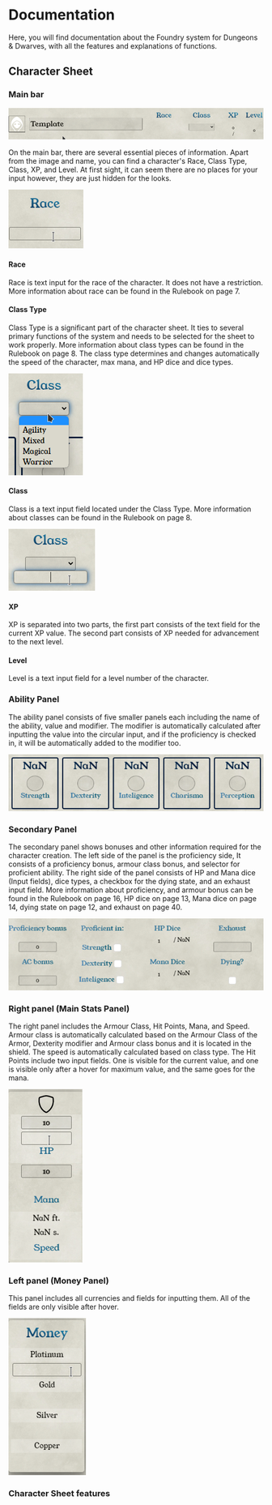 # Documentation
Here, you will find documentation about the Foundry system for Dungeons & Dwarves, with all the features and explanations of functions.

## Character Sheet

### Main bar
![PC sheet main bar](https://github.com/slimak55/dungeons_and_dwarves/blob/main/doc_img/Foundry_Virtual_Tabletop_FR8GopWZbM.png)

On the main bar, there are several essential pieces of information. Apart from the image and name, you can find a character's Race, Class Type, Class, XP, and Level.
At first sight, it can seem there are no places for your input however, they are just hidden for the looks.

![Hidden Race Input](https://github.com/slimak55/dungeons_and_dwarves/blob/main/doc_img/Foundry_Virtual_Tabletop_cvDnKElFZf.png)

#### Race
Race is text input for the race of the character. It does not have a restriction. More information about race can be found in the Rulebook on page 7.

#### Class Type
Class Type is a significant part of the character sheet. It ties to several primary functions of the system and needs to be selected for the sheet to work properly. More information about class types can be found in the Rulebook on page 8.
The class type determines and changes automatically the speed of the character, max mana, and HP dice and dice types.

![Class Type](https://github.com/slimak55/dungeons_and_dwarves/blob/main/doc_img/Foundry_Virtual_Tabletop_Ws0NYpxMFh.png)

#### Class
Class is a text input field located under the Class Type. More information about classes can be found in the Rulebook on page 8.

![Class Input](https://github.com/slimak55/dungeons_and_dwarves/blob/main/doc_img/Foundry_Virtual_Tabletop_nxP8XdH6PX.png)

#### XP
XP is separated into two parts, the first part consists of the text field for the current XP value. The second part consists of XP needed for advancement to the next level.

#### Level
Level is a text input field for a level number of the character.

### Ability Panel
The ability panel consists of five smaller panels each including the name of the ability, value and modifier.
The modifier is automatically calculated after inputting the value into the circular input, and if the proficiency is checked in, it will be automatically added to the modifier too.

![Ability bar](https://github.com/slimak55/dungeons_and_dwarves/blob/main/doc_img/Foundry_Virtual_Tabletop_uK1ozGeiDu.png)

### Secondary Panel

The secondary panel shows bonuses and other information required for the character creation. 
The left side of the panel is the proficiency side, It consists of a proficiency bonus, armour class bonus, and selector for proficient ability. The right side of the panel consists of HP and Mana dice (Input fields), dice types, a checkbox for the dying state, and an exhaust input field.
More information about proficiency, and armour bonus can be found in the Rulebook on page 16, HP dice on page 13, Mana dice on page 14, dying state on page 12, and exhaust on page 40.

![Secondary Panel](https://github.com/slimak55/dungeons_and_dwarves/blob/main/doc_img/Foundry_Virtual_Tabletop_hh4nUPVjKq.png)

### Right panel (Main Stats Panel)
The right panel includes the Armour Class, Hit Points, Mana, and Speed.
Armour class is automatically calculated based on the Armour Class of the Armor, Dexterity modifier and Armour class bonus and it is located in the shield. 
The speed is automatically calculated based on class type.
The Hit Points include two input fields. One is visible for the current value, and one is visible only after a hover for maximum value, and the same goes for the mana.

![Main Stat Panel](https://github.com/slimak55/dungeons_and_dwarves/blob/main/doc_img/Foundry_Virtual_Tabletop_ETQwwZ1N3x.png)

### Left panel (Money Panel)
This panel includes all currencies and fields for inputting them. All of the fields are only visible after hover.

![Money Panel](https://github.com/slimak55/dungeons_and_dwarves/blob/main/doc_img/Foundry_Virtual_Tabletop_xEmgGy4Pl2.png)

### Character Sheet features
